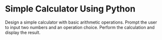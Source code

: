# Simple Calculator Using Python
Design a simple calculator with basic arithmetic operations. Prompt the user to input two numbers and an operation choice. Perform the calculation and display the result.
